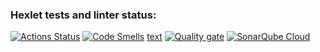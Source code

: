 ### Hexlet tests and linter status:
[![Actions Status](https://github.com/IamIvanVl/backend-project-44/actions/workflows/hexlet-check.yml/badge.svg)](https://github.com/IamIvanVl/backend-project-44/actions)
[![Code Smells](https://sonarcloud.io/api/project_badges/measure?project=IamIvanVl_backend-project-44&metric=code_smells)](https://sonarcloud.io/summary/new_code?id=IamIvanVl_backend-project-44)
[text](https://sonarcloud.io/api/project_badges/measure?project=IamIvanVl_backend-project-44&metric=code_smells)
[![Quality gate](https://sonarcloud.io/api/project_badges/quality_gate?project=IamIvanVl_backend-project-44)](https://sonarcloud.io/summary/new_code?id=IamIvanVl_backend-project-44)
[![SonarQube Cloud](https://sonarcloud.io/images/project_badges/sonarcloud-light.svg)](https://sonarcloud.io/summary/new_code?id=IamIvanVl_backend-project-44)